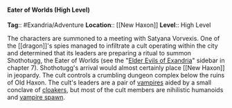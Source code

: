 #### Eater of Worlds (High Level)
**Tag**:: #Exandria/Adventure
**Location**:: [[New Haxon]]
**Level**:: High Level

 The characters are summoned to a meeting with Satyana Vorvexis. One of the [[dragon]]'s spies managed to infiltrate a cult operating within the city and determined that its leaders are preparing a ritual to summon Shothotugg, the Eater of Worlds (see the "[Elder Evils of Exandria](https://www.dndbeyond.com/sources/egtw/wildemount-bestiary/#sidebarElderEvilsOfExandria "[[Elder Evils]] of [[Exandria]]")" sidebar in chapter 7). Shothotugg's arrival would almost certainly place [[New Haxon]] in jeopardy. The cult controls a crumbling dungeon complex below the ruins of Old Haxon. The cult's leaders are a pair of [vampires](https://www.dndbeyond.com/monsters/vampire) aided by a small conclave of [cloakers](https://www.dndbeyond.com/monsters/cloaker), but most of the cult members are nihilistic humanoids and [vampire spawn](https://www.dndbeyond.com/monsters/vampire-spawn).
